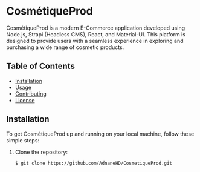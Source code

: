 # CosmétiqueProd

CosmétiqueProd is a modern E-Commerce application developed using Node.js, Strapi (Headless CMS), React, and Material-UI. This platform is designed to provide users with a seamless experience in exploring and purchasing a wide range of cosmetic products.

## Table of Contents
- [Installation](#installation)
- [Usage](#usage)
- [Contributing](#contributing)
- [License](#license)
## Installation

To get CosmétiqueProd up and running on your local machine, follow these simple steps:

1. Clone the repository:

   ```bash
   $ git clone https://github.com/AdnaneHD/CosmetiqueProd.git
